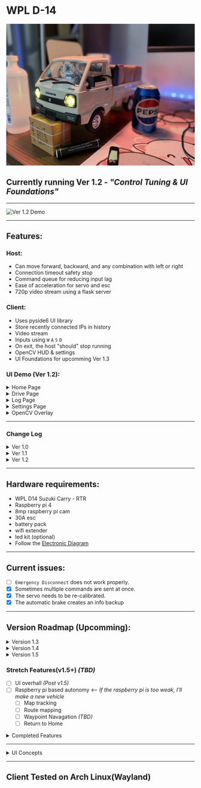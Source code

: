 # WPL D-14 
![Modified WPL D-14 Host](D-14-Mod.jpg)

## Currently running Ver 1.2 - *"Control Tuning & UI Foundations"*

---

![Ver 1.2 Demo](Diagrams-Concepts/Ver-1-2/DemoV1-2.gif)

---
## Features:
### Host:
- Can move forward, backward, and any combination with left or right
- Connection timeout safety stop
- Command queue for reducing input lag
- Ease of acceleration for servo and esc
- 720p video stream using a flask server

### Client:
- Uses pyside6 UI library
- Store recently connected IPs in history
- Video stream
- Inputs using `W` `A` `S` `D`
- On exit, the host "should" stop running
- OpenCV HUD & settings
- UI Foundations for upcomming Ver 1.3

### UI Demo (Ver 1.2):
<details>

<summary>Home Page</summary>

![Home Page Ver 1.2](Diagrams-Concepts/Ver-1-2/HomePageV1-2.gif)

</details>

<details>

<summary>Drive Page</summary>

![Drive Page Ver 1.2](Diagrams-Concepts/Ver-1-2/DrivePageV1-2.gif)

</details>

<details>

<summary>Log Page</summary>

![Log Page Ver 1.2](Diagrams-Concepts/Ver-1-2/LogPageV1-2.gif)

</details>

<details>

<summary>Settings Page</summary>

![Settings Page Ver 1.2](Diagrams-Concepts/Ver-1-2/SettingsPageV1-2.gif)

</details>

<details>

<summary>OpenCV Overlay</summary>

![OpenCV Overlay Ver 1.2](Diagrams-Concepts/Ver-1-2/CvOverlayV1-2.gif)

</details>

---

### Change Log

<details>

<summary>Ver 1.0</summary>

#### Ver 1.0

##### Host:
- Can move forward, backward, and any combination with left or right.
- Connection timeout safety stop.
- Command queue for reducing input lag.
- Ease of acceleration for servo and esc.
- 720p video stream using a flask server.

##### Client
- Uses pyside6 UI library.
- Store recently connected IPs in history.
- Video stream.
- Inputs using `W` `A` `S` `D` `SPACE BAR`.
- On exit, the host "should" stop running.

##### UI Demo (Ver 1.0):
<details>

<summary>Home Page</summary>

![Home Page Ver 1.0](Diagrams-Concepts/Ver-1-0/HomePageV1-0.png)

</details>

<details>

<summary>Drive Page</summary>

![Drive Page Ver 1.0](Diagrams-Concepts/Ver-1-0/DrivePageV1-0.png)

</details>

<details>

<summary>Settings Page</summary>

![Settings Page Ver 1.0](Diagrams-Concepts/Ver-1-0/SettingsPageV1-0.png)

</details>


---

</details>

<details>

<summary>Ver 1.1</summary>

#### Ver 1.1

##### Host:
- Switched to UDP communication.
- Added a `"BRAKE"` command.
- Basic command spike detection algorithm .
- `"DISCONNECT"` command *potential fix*.

##### Client
- `SPACE BAR` input added for brake.
- [openCV-testing iteration 04](Client-Side/openCV-testing/README.md) implemented & refactored.
- OpenCv settings menu added with overlay toggles.
- Added rough obstacle collision warning/automatic brake.
- Added error popups.
- Added loading cursor for host connection.
- Removed *debug* print statements.

##### UI Demo (Ver 1.1):
<details>

<summary>Home Page</summary>

![Home Page Ver 1.1](Diagrams-Concepts/Ver-1-1/HomePageV1-1.png)

</details>

<details>

<summary>Drive Page</summary>

![Drive Page Ver 1.1](Diagrams-Concepts/Ver-1-1/DrivePageV1-1.png)

</details>

<details>

<summary>Settings Page</summary>

![Settings Page Ver 1.1](Diagrams-Concepts/Ver-1-1/SettingsPageV1-1.png)

</details>

<details>

<summary>OpenCV Overlay</summary>

![OpenCV Overlay Ver 1.1](Diagrams-Concepts/Ver-1-1/CvOverlayV1-1.png)

</details>

---

</details>

<details>

<summary>Ver 1.2</summary>

#### Ver 1.2 - "Control Tuning & UI Foundations"

##### Host:
- No new changes.

##### Client
- Added multiple new UI Elements demonstrated in [ui-prototypes Ver 1.2](Client-Side/ui-prototypes/README.md).
    - `Project Info Widget`
    - `General Logs Widget`
    - `Speedometer Widget`
    - `Steer Angle Widget`
    - `PRND Selector Widget`
    - `DriveAssist Alert Widget`
    - `System Log Page`
    - `Vehicle Calibration Widget`
    - `Settings Description Widget`
- Added a new custom boot screen animation
- General UI Fixes and Tweaks for consistancy. 

##### UI Demo (Ver 1.2):
<details>

<summary>Home Page</summary>

![Home Page Ver 1.2](Diagrams-Concepts/Ver-1-2/HomePageV1-2.gif)

</details>

<details>

<summary>Drive Page</summary>

![Drive Page Ver 1.2](Diagrams-Concepts/Ver-1-2/DrivePageV1-2.gif)

</details>

<details>

<summary>Log Page</summary>

![Log Page Ver 1.2](Diagrams-Concepts/Ver-1-2/LogPageV1-2.gif)

</details>

<details>

<summary>Settings Page</summary>

![Settings Page Ver 1.2](Diagrams-Concepts/Ver-1-2/SettingsPageV1-2.gif)

</details>

<details>

<summary>OpenCV Overlay</summary>

![OpenCV Overlay Ver 1.2](Diagrams-Concepts/Ver-1-2/CvOverlayV1-2.gif)

</details>

---

</details>

---

## Hardware requirements:
- WPL D14 Suzuki Carry - RTR
- Raspberry pi 4
- 8mp raspberry pi cam
- 30A esc
- battery pack
- wifi extender
- led kit (optional)
- Follow the [Electronic Diagram](Diagrams-Concepts/D-14-Electronic-Diagram.pdf)

---

## Current issues:
- [ ] `Emergency Disconnect` does not work properly.
- [x] Sometimes multiple commands are sent at once.
- [x] The servo needs to be re-calibrated.
- [x] The automatic brake creates an info backup

---

## Version Roadmap **(Upcomming)**:
<details>

<summary>Version 1.3</summary>

### Version 1.3 – “Control System & Communication Layer”
- [x] Drive model *(HOST)*
- [x] Client-Host communication & verification
- [x] Acceleration curves *(CLIENT)*
- [x] Vehicle status info *(CLIENT)*
- [x] Restarting connection
- [x] Error messages
- [ ] Application packaging
- [x] Client-Host logging
- [ ] `Emergency Disconnect` system implementation

</details>

<details>

<summary>Version 1.4</summary>

### Version 1.4 – “Intelligent Perception Update”
 - [ ] Integrate monoculear depth estimation for floor & obstacle awareness
 - [ ] Use depth to improve obstacle detection & safety logic
 - [ ] Vehicle imu intergration
 - [ ] Vehicle flood light upgrade
 ...

 </details>

<details>

<summary>Version 1.5</summary>

### Version 1.5 – “Autonomy Foundations”
- [ ] Add Kalman-filtered path following (auto-drive down a detected path/auto cruise control)
- [ ] Add basic AI behavior tree or rule-based autonomy modes
...

</details>

### Stretch Features(v1.5+) *(TBD)*
- [ ] UI overhall *(Post v1.5)*
- [ ] Raspberry pi based autonomy <-- *If the raspberry pi is too weak, I'll make a new vehicle*
    - [ ] Map tracking
    - [ ] Route mapping
    - [ ] Waypoint Navagation *(TBD)*
    - [ ] Return to Home

<details>

<summary>Completed Features</summary>

- [x] Parking brake **(Ver 1.1)**
- [x] Hardware modifications to cool the raspberry pi
- [X] Upgraded to Raspberry pi 4 (4gb)
- [x] Path detection (opencv) **(Ver 1.1)**
- [x] Reduced input lag **(Ver 1.1)**
- [x] Error popups for critical issues **(Ver 1.1)**
- [x] Framework for steering and max throttle tuning on the `settings` page **(Ver 1.2)**
- [X] UI design consistency **(Ver 1.2)**
- [x] Add UI element foundations for *Ver 1.3* **(Ver 1.2)**
- [x] Upgrade `settings` page **(Ver 1.2)**
- [x] Created the front-end for the `log` page **(Ver 1.2)**

</details>

---

<details>

<summary>UI Concepts</summary>

- [UI Preview V 1.0](Diagrams-Concepts/DriveCore-Ver-1-1.pdf)
- [UI Preview V1.2](Diagrams-Concepts/DriveCore-Ver-1-2.pdf)

</details>

---

## Client Tested on Arch Linux(Wayland)